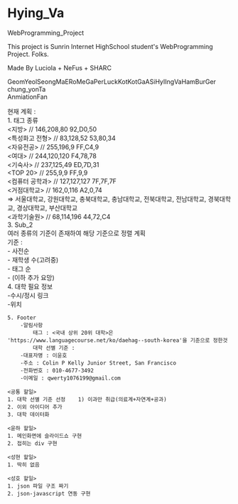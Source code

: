 # Hying_Va
 WebProgramming_Project

 This project is Sunrin Internet HighSchool student's WebProgramming Project. Folks.

 Made By Luciola + NeFus + SHARC

 GeomYeolSeongMaERoMeGaPerLuckKotKotGaASiHyIIngVaHamBurGer  
 chung_yonTa  
 AnmiationFan  

 현재 계획 :  
    1. 태그 종류  
        <지방>                  // 146,208,80  92,D0,50  
        <특성화고 전형>         // 83,128,52    53,80,34  
        <자유전공>              // 255,196,9    FF,C4,9  
        <여대>                  // 244,120,120  F4,78,78  
        <기숙사>                // 237,125,49   ED,7D,31  
        <TOP 20>                // 255,9,9      FF,9,9  
        <컴퓨터 공학과>         // 127,127,127  7F,7F,7F  
        <거점대학교>            //  162,0,116   A2,0,74  
            => 서울대학교, 강원대학교, 충북대학교, 충남대학교, 전북대학교, 전남대학교, 경북대학교, 경상대학교, 부산대학교  
        <과학기술원>            // 68,114,196   44,72,C4  
    3. Sub_2  
        여러 종류의 기준이 존재하여 해당 기준으로 정렬 계획  
        기준 :  
            - 사전순  
            - 재학생 수(고려중)  
            - 태그 순  
            - (이하 추가 요망)  
    4. 대학 필요 정보  
        -수시/정시 링크  
        -위치  
  
    5. Footer  
        -알림사항
            태그 : <국내 상위 20위 대학>은 'https://www.languagecourse.net/ko/daehag--south-korea'을 기준으로 정한것  
            대학 선별 기준 :   
        -대표자명 : 이윤호  
        -주소 : Colin P Kelly Junior Street, San Francisco  
        -전화번호 : 010-4677-3492  
        -이메일 : qwerty1076199@gmail.com  

    <공통 할일>  
    1. 대학 선별 기준 선정    1) 이과만 취급(의료계+자연계+공과)  
    2. 이외 아이디어 추가  
    3. 대학 데이터화   

    <윤하 할일>  
    1. 메인화면에 슬라이드쇼 구현  
    2. 접히는 div 구현  

    <성현 할일>  
    1. 딱히 없음  

    <성호 할일>
    1. json 파일 구조 짜기  
    2. json-javascript 연동 구현     